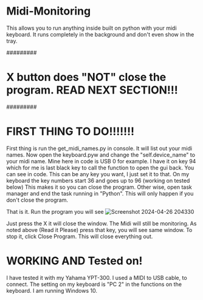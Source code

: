 # Midi-Monitoring
This allows you to run anything inside built on python with your midi keyboard. It runs completely in the background and don't even show in the tray.

#########
# X button does "NOT" close the program. READ NEXT SECTION!!!
#########
# FIRST THING TO DO!!!!!!!
First thing is run the get_midi_names.py in console. It will list out your midi names.
Now open the keyboard.pyw and change the "self.device_name" to your midi name. Mine here in code is USB 0 for example.
I have it on key 94 which for me is last black key to call the function to open the gui back. You can see in code.
This can be any key you want, I just set it to that. On my keyboard the key numbers start 36 and goes up to 96 (working on tested below)
This makes it so you can close the program. Other wise, open task manager and end the task running in "Python". This will only happen if you don't close the program.

That is it. Run the program you will see
![Screenshot 2024-04-26 204330](https://github.com/AlabamaHit/Midi-Monitoring/assets/79298983/f35a3138-3a83-45a7-9541-2ef2114f1921)

Just press the X it will close the window. The Midi will still be monitoring.
As noted above (Read it Please) press that key, you will see same window. To stop it, click Close Program.
This will close everything out.

# WORKING AND Tested on!

I have tested it with my Yahama YPT-300. I used a MIDI to USB cable, to connect. The setting on my keyboard is "PC 2" in the functions on the keyboard. I am running Windows 10.
